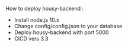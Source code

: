 How to deploy housy-backend :
- Install node.js 10.x
- Change config/config.json to your database
- Deploy housy-backend with port 5000
- CICD vers 3.3
